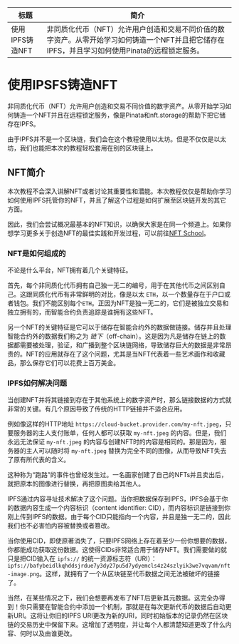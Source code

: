 标题|简介
|---|---|
使用IPFS铸造NFT|非同质化代币（NFT）允许用户创造和交易不同价值的数字资产。从零开始学习如何铸造一个NFT并且把它储存在IPFS，并且学习如何使用Pinata的远程锁定服务。  

# 使用IPSFS铸造NFT  

非同质化代币（NFT）允许用户创造和交易不同价值的数字资产。从零开始学习如何铸造一个NFT并且在远程锁定服务，像是Pinata和nft.storage的帮助下把它储存在IPFS。  

由于IPFS并不是一个区块链，我们会在这个教程使用以太坊。但是不仅仅是以太坊，我们也能把本次的教程轻松套用在别的区块链上。  

## NFT简介  

本次教程不会深入讲解NFT或者讨论其重要性和潜能。本次教程仅仅是帮助你学习如何使用IPFS托管你的NFT，并且了解这个过程是如何扩展至区块链开发的其它方面。  

因此，我们会尝试概况最基本的NFT知识，以确保大家是在同一个频道上。如果你想学习更多关于创造NFT的最佳实践和开发过程，可以前往[NFT School](https://nftschool.dev)。  

### NFT是如何组成的   

不论是什么平台，NFT拥有着几个关键特征。  

首先，每个非同质化代币拥有自己独一无二的编号，用于在其他代币之间区别自己。这跟同质化代币有非常鲜明的对比，像是以太 `ETH`，以一个数量存在于户口或者钱包。我们不能区别每个`ETH`。正因为NFT是独一无二的，它们是被独立交易和独立拥有的，而智能合约负责追踪是谁拥有这些NFT。  

另一个NFT的关键特征是它可以于储存在智能合约外的数据做链接。储存并且处理智能合约外的数据我们称之为 _链下_（off-chain）。这是因为凡是储存在链上的数据都需要被处理，验证，和广播到整个区块链网络，导致储存巨大的数据是非常昂贵的。NFT的应用就存在了这个问题，尤其是当NFT代表着一些艺术画作和收藏品，那么保存它们可以花费上百万美金。  

### IPFS如何解决问题  

当创建NFT并将其链接到存在于其他系统上的数字资产时，那么链接数据的方式就非常的关键。有几个原因导致了传统的HTTP链接并不适合应用。  

例如像这样的HTTP地址 `https://cloud-bucket.provider.com/my-nft.jpeg`，只要服务器的主人支付账单，任何人都可以获取 `my-nft.jpeg` 的内容。但是，我们永远无法保证 `my-nft.jpeg` 的内容与创建NFT时的内容是相同的。那是因为，服务器的主人可以随时将 `my-nft.jpeg` 替换为完全不同的图像，从而导致NFT失去了原有所代表的含义。  

这种称为“跑路”的事件也曾经发生过。一名画家创建了自己的NFTs并且卖出后，就把原本的图像进行替换，再把原图卖给其他人。  

IPFS通过内容寻址技术解决了这个问题。当你把数据保存到IPFS，IPFS会基于你的数据内容生成一个内容标识（content identifier: CID），而内容标识是链接到你刚上传到IPFS的数据。由于每个CID只能指向一个内容，并且是独一无二的，因此我们也不必害怕内容被替换或者篡改。  

当你使用CID，即使原著消失了，只要IPFS网络上存在着至少一份你想要的数据，你都能成功获取这份数据。这使得CIDs非常适合用于储存NFT。我们需要做的就只是把CID输入在 `ipfs://` 的统一资源标志符（URI）：`ipfs://bafybeidlkqhddsjrdue7y3dy27pu5d7ydyemcls4z24szlyik3we7vqvam/nft-image.png`。这样，就拥有了一个从区块链至代币数据之间无法被破坏的链接了。  

当然，在某些情况之下，我们会想要再发布了NFT后更新其元数据。这完全办得到！你只需要在智能合约中添加一个机制，那就是在每次更新代币的数据后自动更新URI。这将让你旧的IPFS URI更改为新的URI，同时初始版本的记录仍然在区块链的交易历史中保留下来。这增加了透明度，并让每个人都清楚知道更改了什么内容、何时以及由谁更改。
